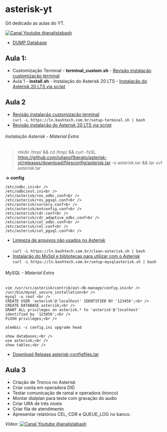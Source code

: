 # asterisk-yt
Git dedicado as aulas do YT.

[![Canal Youtube @analistabash](https://www.bashtech.com.br/youtube_button_icon_151827_96x.png)](https://www.youtube.com/@analistabash)


- [DUMP Database](sql/dump-mysql.sql)


## Aula 1:
- Customização Terminal - **terminal_custom.sh** - [Revisão instalação customização terminal](terminal_custom.sh)
- Aula 1 - **install.sh** - Instalação do Asterisk 20 LTS - [Instalação do Asterisk 20 LTS via script](install.sh)
## Aula 2 
- [Revisão instalação customização terminal](terminal_custom.sh)<br /> 
``` curl -L https://ln.bashtech.com.br/setup-terminal.sh | bash ```
- [Revisão instalação do Asterisk 20 LTS via script](install.sh)<br /> 
###### Instalação Asterisk - Material Extra
> mkdir /tmp/ && cd /tmp/ && curl -fsSL https://github.com/julianol1berato/asterisk-yt/releases/download/filesconfig/asterisk.tar -o asterisk.tar && tar xvf asterisk.tar

**-> config**<br /> 
```
/etc/odbc.ini<br /> 
/etc/odbcinst.ini<br /> 
/etc/asterisk/res_odbc.conf<br /> 
/etc/asterisk/res_pgsql.conf<br /> 
/etc/asterisk/sorcery.conf<br /> 
/etc/asterisk/extconfig.conf<br /> 
/etc/asterisk/cdr.conf<br /> 
/etc/asterisk/cdr_adaptive_odbc.conf<br /> 
/etc/asterisk/cel_odbc.conf<br /> 
/etc/asterisk/cel.conf<br /> 
/etc/asterisk/cel_pgsql.conf<br /> 
```
- [Limpeza de arquivos não usados no Asterisk](cleanfiles-asterisk.sh)<br />  
``` curl -L https://ln.bashtech.com.br/clean-asterisk.sh | bash ```
- [Instalação do MySql e bibliotecas para utilizar com o Asterisk](setup-mysqlasterisk.sh)<br /> 
``` curl -L https://ln.bashtech.com.br/setup-mysqlasterisk.sh | bash ```
###### MySQL - Material Extra
```
vim /usr/src/asterisk/contrib/ast-db-manage/config.ini<br /> 
/usr/bin/mysql_secure_installation<br /> 
mysql -u root <br /> 
CREATE USER 'asterisk'@'localhost' IDENTIFIED BY '123456';<br /> 
CREATE DATABASE asterisk;<br /> 
GRANT ALL privileges on asterisk.* to 'asterisk'@'localhost' identified by '123456';<br /> 
FLUSH privileges;<br /> 

alembic -c config.ini upgrade head

show databases;<br /> 
use asterisk;<br /> 
show tables;<br /> 
```

- [Download Release asterisk-configfiles.tar](https://github.com/julianol1berato/asterisk-yt/releases/tag/filesconfig)
## Aula 3
- Criação de Tronco no Asterisk
- Criar conta em operadora DID
- Testar comunicação de ramal e operadora (tronco)
- Montar dialplan para teste com gravação do audio
- Criar URA de três níveis
- Criar fila de atendimento
- Apresentar relatórios CEL, CDR e QUEUE_LOG no banco.

*Video:* [![Canal Youtube @analistabash](https://www.bashtech.com.br/youtube_button_icon_151827_96x.png)](https://www.youtube.com/watch?v=2otkd-7HGk0&list=PLk0v4L7lcjDfcKUxIDybvuKTgDuaR31Kn)

